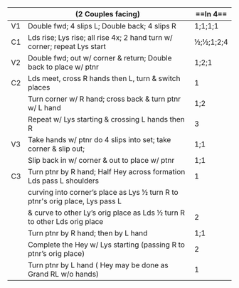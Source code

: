 ||(2 Couples facing) |==In 4==|
|-----|----|-----|
|V1| Double fwd; 4 slips L; Double back; 4 slips R |1;1;1;1|
|C1| Lds rise; Lys rise; all rise 4x; 2 hand turn w/ corner; repeat Lys start |½;½;1;2;4|
|V2| Double fwd; out w/ corner & return; Double back to place w/ ptnr |1;2;1|
|C2| Lds meet, cross R hands then L, turn & switch places |1|
||Turn corner w/ R hand; cross back & turn ptnr w/ L hand |1;2|
||Repeat w/ Lys starting & crossing L hands then R |3|
|V3| Take hands w/ ptnr do 4 slips into set; take corner & slip out; |1;1|
||Slip back in w/ corner & out to place w/ ptnr |1;1|
|C3| Turn ptnr by R hand; Half Hey across formation Lds pass L shoulders |1|
||curving into corner’s place as Lys ½ turn R to ptnr's orig place, Lys pass L||
||& curve to other Ly’s orig place as Lds ½ turn R to other Lds orig place |2|
||Turn ptnr by R hand; then by L hand |1;1|
||Complete the Hey w/ Lys starting (passing R to ptnr’s orig place) |2|
||Turn ptnr by L hand ( Hey may be done as Grand RL w/o hands) |1|

